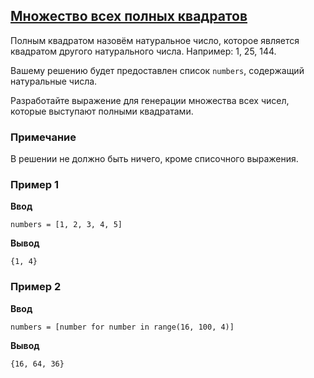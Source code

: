 ## [Множество всех полных квадратов](../../../solutions/3.3/33_e.py)

Полным квадратом назовём натуральное число, которое является квадратом другого натурального числа. Например: 1, 25, 144.

Вашему решению будет предоставлен список `numbers`, содержащий натуральные числа.

Разработайте выражение для генерации множества всех чисел, которые выступают полными квадратами.

### Примечание

В решении не должно быть ничего, кроме списочного выражения.

### Пример 1

__Ввод__
```plaintext
numbers = [1, 2, 3, 4, 5]
```

__Вывод__
```plaintext
{1, 4}
```

### Пример 2

__Ввод__
```plaintext
numbers = [number for number in range(16, 100, 4)]
```

__Вывод__
```plaintext
{16, 64, 36}
```